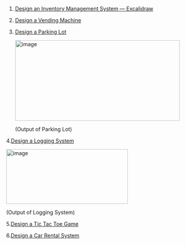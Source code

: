 1. [Design an Inventory Management System — Excalidraw](https://excalidraw.com/#json=l4LA0vi-82nDTWEpLSo4T,FjVG95x2Xek423svV8G7YQ)
2. [Design a Vending Machine](https://excalidraw.com/#json=Q0whxX985VuEvk5LTWzZm,PKCdcB55yympTLxL6MEWUA)
3. [Design a Parking Lot](https://excalidraw.com/#json=hOW-UiCwCOVWlA4sAB4UA,dDgW_AB3mqRFVZdNG4bLXg)
   
   <img width="440" height="215" alt="image" src="https://github.com/user-attachments/assets/3b15f3b3-e9e3-441a-b731-66eb111beeea" />
   
   (Output of Parking Lot)

4.[Design a Logging System](https://excalidraw.com/#json=90rXn8DHXvuEZs8kivfb2,aArISaY2uHRqmzUEYI6D0A)

<img width="325" height="146" alt="image" src="https://github.com/user-attachments/assets/32218998-d9e7-4068-a719-7020a5368b4e" />

(Output of Logging System)

5.[Design a Tic Tac Toe Game](https://excalidraw.com/#json=1_BFLVSKo8P3A_mJtOP1B,rtrzxOJb1qMEcgeNxHdH3g)

6.[Design a Car Rental System](https://excalidraw.com/#json=PDZZPC-KHxeNlzqu2YKXW,sQ3k3sIXCOb4wuW0YQusLQ)













